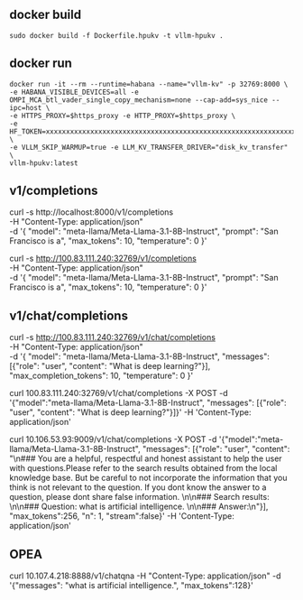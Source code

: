 
## docker build
```shell
sudo docker build -f Dockerfile.hpukv -t vllm-hpukv .
```

## docker run
```shell
docker run -it --rm --runtime=habana --name="vllm-kv" -p 32769:8000 \
-e HABANA_VISIBLE_DEVICES=all -e OMPI_MCA_btl_vader_single_copy_mechanism=none --cap-add=sys_nice --ipc=host \
-e HTTPS_PROXY=$https_proxy -e HTTP_PROXY=$https_proxy \
-e HF_TOKEN=xxxxxxxxxxxxxxxxxxxxxxxxxxxxxxxxxxxxxxxxxxxxxxxxxxxxxxxxxxxxxxxxxx \
-e VLLM_SKIP_WARMUP=true -e LLM_KV_TRANSFER_DRIVER="disk_kv_transfer" \
vllm-hpukv:latest
```

## v1/completions

curl -s http://localhost:8000/v1/completions \
-H "Content-Type: application/json" \
-d '{
"model": "meta-llama/Meta-Llama-3.1-8B-Instruct",
"prompt": "San Francisco is a",
"max_tokens": 10,
"temperature": 0
}'

curl -s http://100.83.111.240:32769/v1/completions \
-H "Content-Type: application/json" \
-d '{
"model": "meta-llama/Meta-Llama-3.1-8B-Instruct",
"prompt": "San Francisco is a",
"max_tokens": 10,
"temperature": 0
}'

## v1/chat/completions

curl -s http://100.83.111.240:32769/v1/chat/completions \
-H "Content-Type: application/json" \
-d '{
"model": "meta-llama/Meta-Llama-3.1-8B-Instruct",
"messages": [{"role": "user", "content": "What is deep learning?"}],
"max_completion_tokens": 10,
"temperature": 0
}'

curl 100.83.111.240:32769/v1/chat/completions  -X POST   -d '{"model":"meta-llama/Meta-Llama-3.1-8B-Instruct", "messages": [{"role": "user", "content": "What is deep learning?"}]}'   -H 'Content-Type: application/json'

curl 10.106.53.93:9009/v1/chat/completions  -X POST   -d '{"model":"meta-llama/Meta-Llama-3.1-8B-Instruct", "messages": [{"role": "user", "content": "\n### You are a helpful, respectful and honest assistant to help the user with questions.Please refer to the search results obtained from the local knowledge base. But be careful to not incorporate the information that you think is not relevant to the question. If you dont know the answer to a question, please dont share false information. \n\n### Search results:  \n\n### Question: what is artificial intelligence. \n\n### Answer:\n"}], "max_tokens":256, "n": 1, "stream":false}'   -H 'Content-Type: application/json'

## OPEA

curl 10.107.4.218:8888/v1/chatqna -H "Content-Type: application/json" -d '{"messages": "what is artificial intelligence.", "max_tokens":128}'